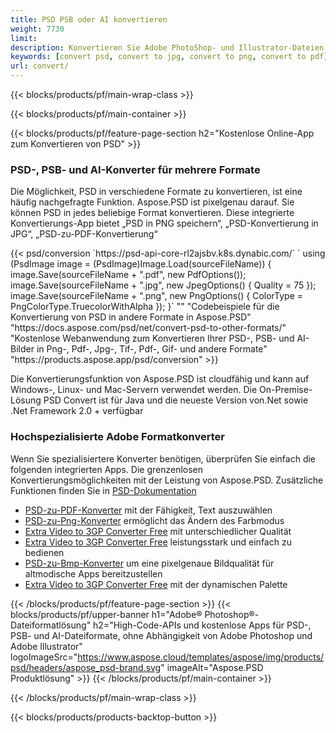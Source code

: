 ```yaml
---
title: PSD PSB oder AI konvertieren
weight: 7730
limit: 
description: Konvertieren Sie Adobe PhotoShop- und Illustrator-Dateien, Bilder und andere Formate
keywords: [convert psd, convert to jpg, convert to png, convert to pdf]
url: convert/
---
```


{{< blocks/products/pf/main-wrap-class >}}

{{< blocks/products/pf/main-container >}}

{{< blocks/products/pf/feature-page-section h2="Kostenlose Online-App zum Konvertieren von PSD" >}}
<h3 class="headingpdleft">PSD-, PSB- und AI-Konverter für mehrere Formate</h3>
<p>Die Möglichkeit, PSD in verschiedene Formate zu konvertieren, ist eine häufig nachgefragte Funktion. Aspose.PSD ist pixelgenau darauf. Sie können PSD in jedes beliebige Format konvertieren. Diese integrierte Konvertierungs-App bietet „PSD in PNG speichern“, „PSD-Konvertierung in JPG“, „PSD-zu-PDF-Konvertierung“</p>
{{< psd/conversion `https://psd-api-core-rl2ajsbv.k8s.dynabic.com/` 
`    using (PsdImage image = (PsdImage)Image.Load(sourceFileName))
    {
        image.Save(sourceFileName + ".pdf", new PdfOptions());
        image.Save(sourceFileName + ".jpg",  new JpegOptions() { Quality = 75 });
        image.Save(sourceFileName + ".png",  new PngOptions() {  ColorType = PngColorType.TruecolorWithAlpha });
    }` 
"" 
"Codebeispiele für die Konvertierung von PSD in andere Formate in Aspose.PSD"  "https://docs.aspose.com/psd/net/convert-psd-to-other-formats/" 
"Kostenlose Webanwendung zum Konvertieren Ihrer PSD-, PSB- und AI-Bilder in Png-, Pdf-, Jpg-, Tif-, Pdf-, Gif- und andere Formate" "https://products.aspose.app/psd/conversion" >}}
<br />
<p>Die Konvertierungsfunktion von Aspose.PSD ist cloudfähig und kann auf Windows-, Linux- und Mac-Servern verwendet werden. Die On-Premise-Lösung PSD Convert ist für Java und die neueste Version von.Net sowie .Net Framework 2.0 + verfügbar</p>

<h3 class="headingpdleft">Hochspezialisierte Adobe Formatkonverter</h3>
<p>Wenn Sie spezialisiertere Konverter benötigen, überprüfen Sie einfach die folgenden integrierten Apps. Die grenzenlosen Konvertierungsmöglichkeiten mit der Leistung von Aspose.PSD. Zusätzliche Funktionen finden Sie in <a href="https://docs.aspose.com/psd/">PSD-Dokumentation</a></p>
<ul>
<li><a href="to-pdf">PSD-zu-PDF-Konverter</a> mit der Fähigkeit, Text auszuwählen</li>
<li><a href="to-png">PSD-zu-Png-Konverter</a> ermöglicht das Ändern des Farbmodus</li>
<li><a href="to-jpg">Extra Video to 3GP Converter Free</a> mit unterschiedlicher Qualität</li>
<li><a href="to-tiff">Extra Video to 3GP Converter Free</a> leistungsstark und einfach zu bedienen</li>
<li><a href="to-bmp">PSD-zu-Bmp-Konverter</a> um eine pixelgenaue Bildqualität für altmodische Apps bereitzustellen</li>
<li><a href="to-gif">Extra Video to 3GP Converter Free</a> mit der dynamischen Palette</li>
</ul>

{{< /blocks/products/pf/feature-page-section >}}
{{< blocks/products/pf/upper-banner h1="Adobe® Photoshop®-Dateiformatlösung" h2="High-Code-APIs und kostenlose Apps für PSD-, PSB- und AI-Dateiformate, ohne Abhängigkeit von Adobe Photoshop und Adobe Illustrator" logoImageSrc="https://www.aspose.cloud/templates/aspose/img/products/psd/headers/aspose_psd-brand.svg" imageAlt="Aspose.PSD Produktlösung" >}}
{{< /blocks/products/pf/main-container >}}


{{< /blocks/products/pf/main-wrap-class >}}

{{< blocks/products/products-backtop-button >}}

